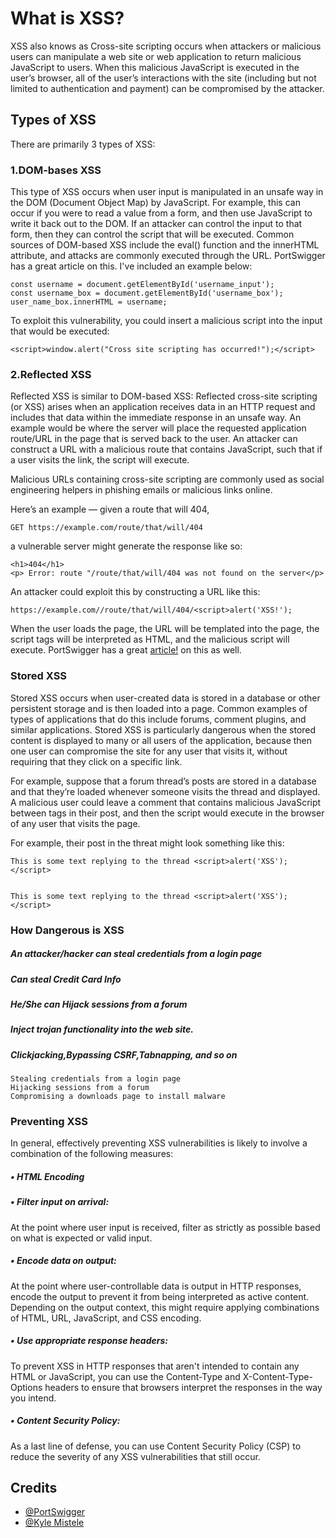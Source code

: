 # What is XSS?

XSS also knows as Cross-site scripting occurs when attackers or malicious users can manipulate a web site or web application to return malicious JavaScript to users. When this malicious JavaScript is executed in the user’s browser, all of the user’s interactions with the site (including but not limited to authentication and payment) can be compromised by the attacker.


## Types of XSS

There are primarily 3 types of XSS:

### 1.DOM-bases XSS

This type of XSS occurs when user input is manipulated in an unsafe way in the DOM (Document Object Map) by JavaScript. For example, this can occur if you were to read a value from a form, and then use JavaScript to write it back out to the DOM. If an attacker can control the input to that form, then they can control the script that will be executed. Common sources of DOM-based XSS include the eval() function and the innerHTML attribute, and attacks are commonly executed through the URL. PortSwigger has a great article on this. I've included an example below:

    const username = document.getElementById('username_input');
    const username_box = document.getElementById('username_box');
    user_name_box.innerHTML = username;

To exploit this vulnerability, you could insert a malicious script into the input that would be executed:

    <script>window.alert("Cross site scripting has occurred!");</script>
    
### 2.Reflected XSS

Reflected XSS is similar to DOM-based XSS: Reflected cross-site scripting (or XSS) arises when an application receives data in an HTTP request and includes that data within the immediate response in an unsafe way.  An example would be where the server will place the requested application route/URL in the page that is served back to the user. An attacker can construct a URL with a malicious route that contains JavaScript, such that if a user visits the link, the script will execute.

Malicious URLs containing cross-site scripting are commonly used as social engineering helpers in phishing emails or malicious links online.

Here’s an example — given a route that will 404,

    GET https://example.com/route/that/will/404
a vulnerable server might generate the response like so:

    <h1>404</h1>
    <p> Error: route "/route/that/will/404 was not found on the server</p>

An attacker could exploit this by constructing a URL like this:

    https://example.com//route/that/will/404/<script>alert('XSS!');
    
When the user loads the page, the URL will be templated into the page, the script tags will be interpreted as HTML, and the malicious script will execute. PortSwigger has a great [article!]( https://portswigger.net/web-security/cross-site-scripting/reflected) on this as well.


### Stored XSS

Stored XSS occurs when user-created data is stored in a database or other persistent storage and is then loaded into a page. Common examples of types of applications that do this include forums, comment plugins, and similar applications. Stored XSS is particularly dangerous when the stored content is displayed to many or all users of the application, because then one user can compromise the site for any user that visits it, without requiring that they click on a specific link.

For example, suppose that a forum thread’s posts are stored in a database and that they’re loaded whenever someone visits the thread and displayed. A malicious user could leave a comment that contains malicious JavaScript between <script></script> tags in their post, and then the script would execute in the browser of any user that visits the page.

For example, their post in the threat might look something like this:

    This is some text replying to the thread <script>alert('XSS');</script>
    
    
    This is some text replying to the thread <script>alert('XSS');</script>
   
### How Dangerous is XSS

##### An attacker/hacker can steal credentials from a login page
##### Can steal Credit Card Info
##### He/She can Hijack sessions from a forum
##### Inject trojan functionality into the web site. 
##### Clickjacking,Bypassing CSRF,Tabnapping, and so on
    Stealing credentials from a login page
    Hijacking sessions from a forum
    Compromising a downloads page to install malware
    

### Preventing XSS


In general, effectively preventing XSS vulnerabilities is likely to involve a combination of the following measures:

##### • HTML Encoding
##### • Filter input on arrival: 
At the point where user input is received, filter as strictly as possible based on what is expected or valid input.
##### • Encode data on output:
At the point where user-controllable data is output in HTTP responses, encode the output to prevent it from being interpreted as active content. Depending on the output context, this might require applying combinations of HTML, URL, JavaScript, and CSS encoding.
##### • Use appropriate response headers:
To prevent XSS in HTTP responses that aren't intended to contain any HTML or JavaScript, you can use the Content-Type and X-Content-Type-Options headers to ensure that browsers interpret the responses in the way you intend.
##### • Content Security Policy:
As a last line of defense, you can use Content Security Policy (CSP) to reduce the severity of any XSS vulnerabilities that still occur.


## Credits
* [@PortSwigger](https://medium.com/codelighthouse/xss-what-it-is-how-it-works-and-how-to-prevent-it-454629e3a0da)
* [@Kyle Mistele](https://portswigger.net/web-security/cross-site-scripting)

